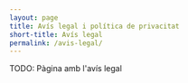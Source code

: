 ```yaml
---
layout: page
title: Avís legal i política de privacitat
short-title: Avís legal
permalink: /avis-legal/
---
```


TODO: Pàgina amb l'avís legal
